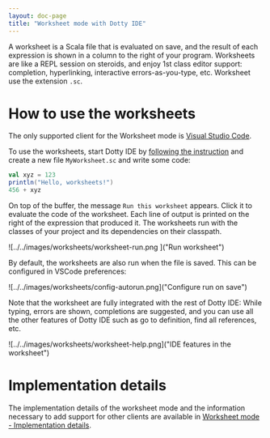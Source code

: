 ```yaml
---
layout: doc-page
title: "Worksheet mode with Dotty IDE"
---
```


A worksheet is a Scala file that is evaluated on save, and the result of each
expression is shown in a column to the right of your program. Worksheets are
like a REPL session on steroids, and enjoy 1st class editor support: completion,
hyperlinking, interactive errors-as-you-type, etc. Worksheet use the extension
`.sc`.

How to use the worksheets
=========================
The only supported client for the Worksheet mode is [Visual Studio
Code](https://code.visualstudio.com/).

To use the worksheets, start Dotty IDE by [following the
instruction](ide-support.md) and create a new file `MyWorksheet.sc` and
write some code:

```scala
val xyz = 123
println("Hello, worksheets!")
456 + xyz
```

On top of the buffer, the message `Run this worksheet` appears. Click it to
evaluate the code of the worksheet. Each line of output is printed on the right
of the expression that produced it. The worksheets run with the classes of your
project and its dependencies on their classpath.

![../../images/worksheets/worksheet-run.png ]("Run worksheet")

By default, the worksheets are also run when the file is saved. This can be
configured in VSCode preferences:

![../../images/worksheets/config-autorun.png]("Configure run on save")

Note that the worksheet are fully integrated with the rest of Dotty IDE: While
typing, errors are shown, completions are suggested, and you can use all the
other features of Dotty IDE such as go to definition, find all references, etc.

![../../images/worksheets/worksheet-help.png]("IDE features in the worksheet")

Implementation details
======================

The implementation details of the worksheet mode and the information necessary to add support for
other clients are available in [Worksheet mode - Implementation
details](worksheet-mode-implementation-details.md).

